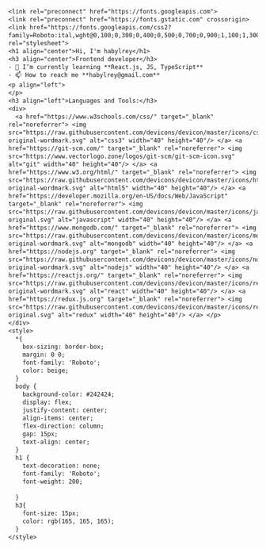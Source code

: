     <link rel="preconnect" href="https://fonts.googleapis.com">
    <link rel="preconnect" href="https://fonts.gstatic.com" crossorigin>
    <link href="https://fonts.googleapis.com/css2?family=Roboto:ital,wght@0,100;0,300;0,400;0,500;0,700;0,900;1,100;1,300;1,400;1,500;1,700;1,900&family=Space+Grotesk:wght@300..700&display=swap" rel="stylesheet">
    <h1 align="center">Hi, I'm habylrey</h1>
    <h3 align="center">Frontend developer</h3>
    - 🌱 I’m currently learning **React.js, JS, TypeScript**
    - 📫 How to reach me **habylrey@gmail.com**
    <p align="left">
    </p>
    <h3 align="left">Languages and Tools:</h3>
    <div>
      <a href="https://www.w3schools.com/css/" target="_blank" rel="noreferrer"> <img src="https://raw.githubusercontent.com/devicons/devicon/master/icons/css3/css3-original-wordmark.svg" alt="css3" width="40" height="40"/> </a> <a href="https://git-scm.com/" target="_blank" rel="noreferrer"> <img src="https://www.vectorlogo.zone/logos/git-scm/git-scm-icon.svg" alt="git" width="40" height="40"/> </a> <a href="https://www.w3.org/html/" target="_blank" rel="noreferrer"> <img src="https://raw.githubusercontent.com/devicons/devicon/master/icons/html5/html5-original-wordmark.svg" alt="html5" width="40" height="40"/> </a> <a href="https://developer.mozilla.org/en-US/docs/Web/JavaScript" target="_blank" rel="noreferrer"> <img src="https://raw.githubusercontent.com/devicons/devicon/master/icons/javascript/javascript-original.svg" alt="javascript" width="40" height="40"/> </a> <a href="https://www.mongodb.com/" target="_blank" rel="noreferrer"> <img src="https://raw.githubusercontent.com/devicons/devicon/master/icons/mongodb/mongodb-original-wordmark.svg" alt="mongodb" width="40" height="40"/> </a> <a href="https://nodejs.org" target="_blank" rel="noreferrer"> <img src="https://raw.githubusercontent.com/devicons/devicon/master/icons/nodejs/nodejs-original-wordmark.svg" alt="nodejs" width="40" height="40"/> </a> <a href="https://reactjs.org/" target="_blank" rel="noreferrer"> <img src="https://raw.githubusercontent.com/devicons/devicon/master/icons/react/react-original-wordmark.svg" alt="react" width="40" height="40"/> </a> <a href="https://redux.js.org" target="_blank" rel="noreferrer"> <img src="https://raw.githubusercontent.com/devicons/devicon/master/icons/redux/redux-original.svg" alt="redux" width="40" height="40"/> </a> </p>
    </div>
    <style>
      *{
        box-sizing: border-box;
        margin: 0 0;
        font-family: 'Roboto';
        color: beige;
      }
      body {
        background-color: #242424;
        display: flex;
        justify-content: center;
        align-items: center;
        flex-direction: column;
        gap: 15px;
        text-align: center;
      }
      h1 { 
        text-decoration: none;
        font-family: 'Roboto';
        font-weight: 200;

      }
      h3{
        font-size: 15px;
        color: rgb(165, 165, 165);
      }
    </style>
